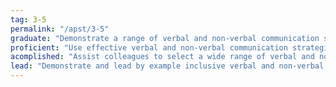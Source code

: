 ```yaml
---
tag: 3-5
permalink: "/apst/3-5"
graduate: "Demonstrate a range of verbal and non-verbal communication strategies to support student engagement."
proficient: "Use effective verbal and non-verbal communication strategies to support student understanding, participation, engagement and achievement."
acomplished: "Assist colleagues to select a wide range of verbal and non-verbal communication strategies to support students’ understanding, engagement and achievement."
lead: "Demonstrate and lead by example inclusive verbal and non-verbal communication using collaborative strategies and contextual knowledge to support students’ understanding, engagement and achievement."
---
```

